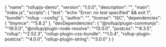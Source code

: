 {
  "name": "rollupjs-demo",
  "version": "1.0.0",
  "description": "",
  "main": "index.js",
  "scripts": {
    "test": "echo \"Error: no test specified\" && exit 1",
    "bundle": "rollup --config"
  },
  "author": "",
  "license": "ISC",
  "dependencies": {
    "tinymce": "^5.8.2"
  },
  "devDependencies": {
    "@rollup/plugin-commonjs": "^19.0.0",
    "@rollup/plugin-node-resolve": "^13.0.0",
    "postcss": "^8.3.5",
    "rollup": "^2.52.3",
    "rollup-plugin-css-bundle": "^1.0.4",
    "rollup-plugin-postcss": "^4.0.0",
    "rollup-plugin-string": "^3.0.0"
  }
}
